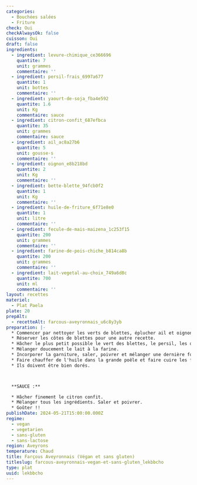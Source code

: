 ```yaml
---
categories:
  - Bouchées salées
  - Friture
check: Oui
checkAlwaysOk: false
cuisson: Oui
draft: false
ingredients:
  - ingredient: levure-chimique_ce366696
    quantite: 7
    unit: grammes
    commentaire: ''
  - ingredient: persil-frais_6997a677
    quantite: 1
    unit: bottes
    commentaire: ''
  - ingredient: yaourt-de-soja_fba4e592
    quantite: 1.6
    unit: Kg
    commentaire: sauce
  - ingredient: citron-confit_687efbca
    quantite: 35
    unit: grammes
    commentaire: sauce
  - ingredient: ail_ac8a27b6
    quantite: 5
    unit: gousse·s
    commentaire: ''
  - ingredient: oignon_e8b218bd
    quantite: 2
    unit: Kg
    commentaire: ''
  - ingredient: bette-blette_94fcb0f2
    quantite: 1
    unit: Kg
    commentaire: ''
  - ingredient: huile-de-friture_6f71e8e0
    quantite: 1
    unit: litre
    commentaire: ''
  - ingredient: fecule-de-mais-maizena_1c253f15
    quantite: 200
    unit: grammes
    commentaire: ''
  - ingredient: farine-de-pois-chiche_b814ca8b
    quantite: 200
    unit: grammes
    commentaire: ''
  - ingredient: lait-vegetal-au-choix_749a6d8c
    quantite: 700
    unit: ml
    commentaire: ''
layout: recettes
materiel:
  - Plat Paela
plate: 20
prepAlt:
  - recetteAlt: farcous-aveyronnais_u6c8y3yb
preparation: |-
  * Commencer par nettoyer les verts de blettes, éplucher ail et oignon.
  * Réserver les côtes de blettes pour une autre recette.
  * Hâcher le plus petit possible le vert des blettes, le persil, les oignons et l'ail. Ou tout mixer.
  * Mélanger doucement le lait à la farine.
  * Incorporer la garniture, saler, poivrer et mélanger une dernière fois.
  * Faire chauffer de l'huile dans la grande poêle et faire cuire les farçous quelques minutes.
  * Ils doivent être bien dorés.



  **SAUCE :**

  * Hâcher finement le citron confit.
  * Mélanger tous les ingrédients. Saler et poivrer.
  * Goûter !!
publishDate: 2024-05-21T15:00:00.000Z
regime:
  - vegan
  - vegetarien
  - sans-gluten
  - sans-lactose
region: Aveyrons
temperature: Chaud
title: Farçous Aveyronnais (Végan et sans gluten)
titleslug: farcous-aveyronnais-vegan-et-sans-gluten_lekbbcho
type: plat
uuid: lekbbcho
---
```

